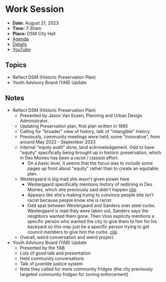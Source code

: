 # Work Session

- **Date:** August 21, 2023
- **Time:** 7:30am
- **Place:** DSM City Hall
- [Agenda](https://councildocs.dsm.city/agendas/2023/20230821CouncilWorkSession.pdf)
- [Details](https://www.dsm.city/citycouncil_detail_T60_R2466.php)
- [YouTube](https://youtube.com/live/BqHvGUXQW1M)

## Topics

- Reflect DSM (Historic Preservation Plan)
- Youth Advisory Board (YAB) Update 

## Notes

- Reflect DSM (Historic Preservation Plan)
    - Presented by Jason Van Essen, Planning and Urban Design Administrator. 
    - Updating Preservation plan, first plan written in 1995
    - Calling for "broader" view of history, talk of "intangible" history
    - Previously, community meetings were held, some "innovative", from around May 2022 - September 2023
    - Internal "equity audit" done, land acknowledgement. Odd to have "equity" specifically being brought up in historic preservation, which in Des Moines has been a racist / classist effort.
        - On a basic level, it seems that the focus was to include some pages up front about "equity" rather than to create an equitable plan.
    - Westergaard is big mad she wasn't given power here
        - Westergaard specifically mentions history of redlining in Des Moines, which she previously said didn't happen [clip](https://youtu.be/BqHvGUXQW1M?t=1175)
        - Appears like she's making trying to convince people she isn't racist because people know she is racist
        - Odd spat between Westergaard and Sanders over steel curbs. Westergaard is mad they were taken out, Sanders says the neighbors wanted them gone. Then Voss explicity mentions a specific person who wanted the city to give them to him for his backyard so this may just be a specific person trying to get council members to give him the curbs. [clip](https://youtu.be/BqHvGUXQW1M?t=1388)
    - Overall, weird conversation and weird project.
- Youth Advisory Board (YAB) Update 
    - Presented by the YAB
    - Lots of good talk and presentation
    - Held community conversations
    - Talk of juvenille justice system
    - Note they called for more community fridges (the city previously targeted community fridges for zoning enforcement)
